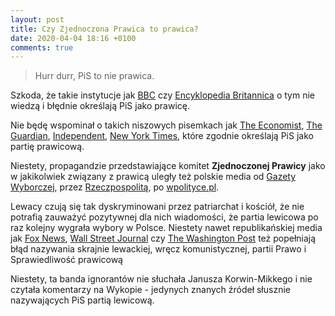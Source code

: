 ```yaml
---
layout: post
title: Czy Zjednoczona Prawica to prawica?
date: 2020-04-04 18:16 +0100
comments: true
---
```


  
> Hurr durr, PiS to nie prawica.

Szkoda, że takie instytucje jak [BBC](http://www.bbc.com/news/world-europe-15196795) czy [Encyklopedia Britannica](http://www.britannica.com/topic/Law-and-Justice) o tym nie wiedzą i błędnie określają PiS jako prawicę.
<!--more-->
Nie będę wspominał o takich niszowych pisemkach jak [The Economist](http://www.economist.com/node/7960110), [The Guardian](http://www.theguardian.com/world/2015/oct/25/poland-lurches-to-right-with-election-of-law-and-justice-party), [Independent](http://www.independent.co.uk/news/world/europe/poland-elections-right-wing-law-and-justice-party-gains-most-votes-a6710001.html), [New York Times](http://www.nytimes.com/2015/10/26/world/europe/poland-parliamentary-elections.html?_r=0), które zgodnie określają PiS jako partię prawicową.  

Niestety, propagandzie przedstawiające komitet **Zjednoczonej Prawicy** jako w jakikolwiek związany z prawicą uległy też polskie media od [Gazety Wyborczej](http://wyborcza.pl/1,75478,18251834,PiS_socjalno_liberalny__czyli_prawica_wykuwa_program.html), przez [Rzeczpospolitą](http://wyborcza.pl/1,75478,18251834,PiS_socjalno_liberalny__czyli_prawica_wykuwa_program.html), po [wpolityce.pl](http://wpolityce.pl/polityka/269460-prawica-platforma-prezydent-jestesmy-o-krok-od-najwiekszej-zmiany-od-10-lat-i-przywrocenia-wielu-polakom-poczucia-wplywu-na-rzeczywistosc-jak-do-tego-doszlo-podsumowanie-kampanijnego-maratonu).  

Lewacy czują się tak dyskryminowani przez patriarchat i kościół, że nie potrafią zauważyć pozytywnej dla nich wiadomości, że partia lewicowa po raz kolejny
 wygrała wybory w Polsce. Niestety nawet republikańskiej media jak [Fox News](http://www.foxnews.com/world/2015/12/16/critics-poland-new-right-wing-government-fear-it-eroding-rights-in-young.html), [Wall Street Journal](http://www.wsj.com/articles/polands-new-government-takes-tougher-tack-with-europe-union-1451260846) czy [The Washington Post](https://www.washingtonpost.com/opinions/polands-new-right-wing-leaders-cross-a-line/2015/12/22/54d42ea4-a8d3-11e5-8058-480b572b4aae_story.html) też popełniają błąd nazywania skrajnie lewackiej, wręcz komunistycznej,  partii Prawo i Sprawiedliwość prawicową

Niestety, ta banda ignorantów nie słuchała Janusza Korwin-Mikkego i nie czytała komentarzy na Wykopie - jedynych znanych źródeł słusznie nazywających PiS partią lewicową.
